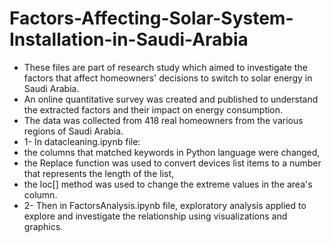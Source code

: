 # Factors-Affecting-Solar-System-Installation-in-Saudi-Arabia
- These files are part of research study which aimed to investigate the factors that affect homeowners' decisions to switch to solar energy in Saudi Arabia.
- An online quantitative survey was created and published to understand the extracted factors and their impact on energy consumption. 
- The data was collected from 418 real homeowners from the various regions of Saudi Arabia.
- 1- In datacleaning.ipynb file:
- the columns that matched keywords in Python language were changed,
- the Replace function was used to convert devices list items to a number that represents the length of the list,
- the loc[] method was used to change the extreme values in the area's column.
- 2- Then in FactorsAnalysis.ipynb file, exploratory analysis applied to explore and investigate the relationship using visualizations and graphics.
